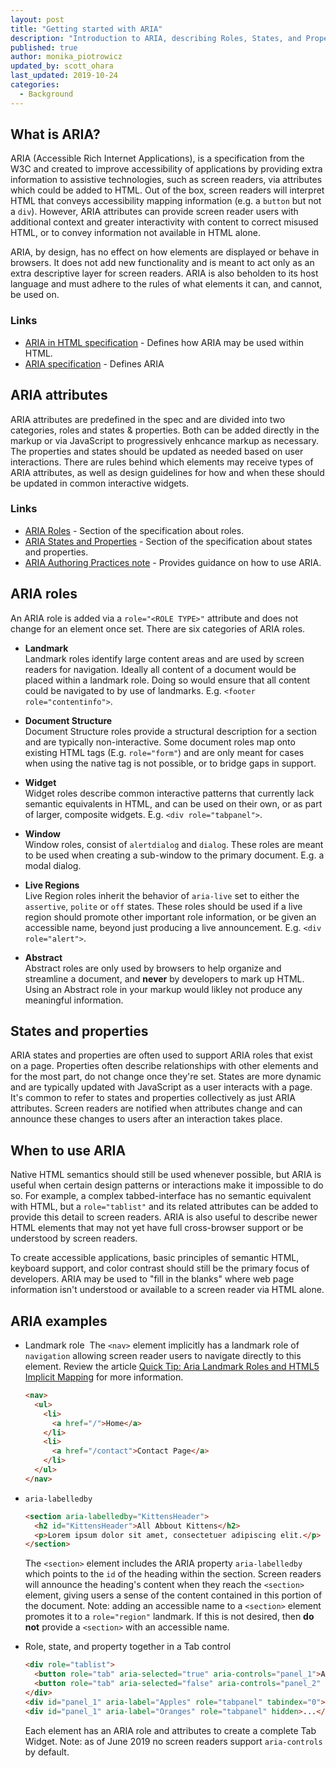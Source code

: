 ```yaml
---
layout: post
title: "Getting started with ARIA"
description: "Introduction to ARIA, describing Roles, States, and Properties and when to use ARIA in HTML."
published: true
author: monika_piotrowicz
updated_by: scott_ohara
last_updated: 2019-10-24
categories:
  - Background
---
```


## What is ARIA?

ARIA (Accessible Rich Internet Applications), is a specification from the W3C and created to improve accessibility of applications by providing extra information to assistive technologies, such as screen readers, via attributes which could be added to HTML. Out of the box, screen readers will interpret HTML that conveys accessibility mapping information (e.g. a `button` but not a `div`). However, ARIA attributes can provide screen reader users with additional context and greater interactivity with content to correct misused HTML, or to convey information not available in HTML alone.

ARIA, by design, has no effect on how elements are displayed or behave in browsers. It does not add new functionality and is meant to act only as an extra descriptive layer for screen readers. ARIA is also beholden to its host language and must adhere to the rules of what elements it can, and cannot, be used on.

### Links
* [ARIA in HTML specification](https://www.w3.org/TR/html-aria/) - Defines how ARIA may be used within HTML.
* [ARIA specification](https://www.w3.org/TR/wai-aria/) - Defines ARIA 

## ARIA attributes
ARIA attributes are predefined in the spec and are divided into two categories, roles and states & properties. Both can be added directly in the markup or via JavaScript to progressively enhcance markup as necessary. The properties and states should be updated as needed based on user interactions. There are rules behind which elements may receive types of ARIA attributes, as well as design guidelines for how and when these should be updated in common interactive widgets.

### Links
* [ARIA Roles](https://www.w3.org/TR/wai-aria/#roles_categorization) - Section of the specification about roles.
* [ARIA States and Properties](https://www.w3.org/TR/wai-aria/#states_and_properties) - Section of the specification about states and properties.
* [ARIA Authoring Practices note](https://www.w3.org/TR/wai-aria-practices/) - Provides guidance on how to use ARIA.

## ARIA roles

An ARIA role is added via a `role="<ROLE TYPE>"` attribute and does not change for an element once set. There are six categories of ARIA roles.

* **Landmark**  
  Landmark roles identify large content areas and are used by screen readers for navigation. Ideally all content of a document would be placed within a landmark role. Doing so would ensure that all content could be navigated to by use of landmarks. E.g. `<footer role="contentinfo">`.

* **Document Structure**  
    Document Structure roles provide a structural description for a section and are typically non-interactive. Some document roles map onto existing HTML tags (E.g. `role="form"`) and are only meant for cases when using the native tag is not possible, or to bridge gaps in support. 

* **Widget**  
  Widget roles describe common interactive patterns that currently lack semantic equivalents in HTML, and can be used on their own, or as part of larger, composite widgets. E.g. `<div role="tabpanel">`.

* **Window**  
   Window roles, consist of `alertdialog` and `dialog`.  These roles are meant to be used when creating a sub-window to the primary document.  E.g. a modal dialog.

* **Live Regions**  
   Live Region roles inherit the behavior of `aria-live` set to either the `assertive`, `polite` or `off` states.  These roles should be used if a live region should promote other important role information, or be given an accessible name, beyond just producing a live announcement.  E.g. `<div role="alert">`.

* **Abstract**  
  Abstract roles are only used by browsers to help organize and streamline a document, and **never** by developers to mark up HTML. Using an Abstract role in your markup would likley not produce any meaningful information.

## States and properties

ARIA states and properties are often used to support ARIA roles that exist on a page. Properties often describe relationships with other elements and for the most part, do not change once they're set. States are more dynamic and are typically updated with JavaScript as a user interacts with a page. It's common to refer to states and properties collectively as just ARIA attributes. Screen readers are notified when attributes change and can announce these changes to users after an interaction takes place.

## When to use ARIA
Native HTML semantics should still be used whenever possible, but ARIA is useful when certain design patterns or interactions make it impossible to do so. For example, a complex tabbed-interface has no semantic equivalent with HTML, but a `role="tablist"` and its related attributes can be added to provide this detail to screen readers. ARIA is also useful to describe newer HTML elements that may not yet have full cross-browser support or be understood by screen readers.

To create accessible applications, basic principles of semantic HTML, keyboard support, and color contrast should still be the primary focus of developers. ARIA may be used to "fill in the blanks" where web page information isn't understood or available to a screen reader via HTML alone.

## ARIA examples

* Landmark role
  The `<nav>` element implicitly has a landmark role of `navigation` allowing screen reader users to navigate directly to this element. Review the article [Quick Tip: Aria Landmark Roles and HTML5 Implicit Mapping](https://a11yproject.com/posts/aria-landmark-roles/) for more information.

  ```html
  <nav>
    <ul>
      <li>
        <a href="/">Home</a>
      </li>
      <li>
        <a href="/contact">Contact Page</a>
      </li>
    </ul>
  </nav>
  ```

* `aria-labelledby`

  ```html
  <section aria-labelledby="KittensHeader">
    <h2 id="KittensHeader">All Abbout Kittens</h2>
    <p>Lorem ipsum dolor sit amet, consectetuer adipiscing elit.</p>
  </section>
  ```

  The `<section>` element includes the ARIA property `aria-labelledby` which points to the `id` of the heading within the section. Screen readers will announce the heading's content when they reach the `<section>` element, giving users a sense of the content contained in this portion of the document. Note: adding an accessible name to a `<section>` element promotes it to a `role="region"` landmark.  If this is not desired, then **do not** provide a `<section>` with an accessible name.

* Role, state, and property together in a Tab control

  ```html
  <div role="tablist">
    <button role="tab" aria-selected="true" aria-controls="panel_1">Apples</button>
    <button role="tab" aria-selected="false" aria-controls="panel_2" tabindex="-1">Oranges</button>
  </div>
  <div id="panel_1" aria-label="Apples" role="tabpanel" tabindex="0">...</div>
  <div id="panel_1" aria-label="Oranges" role="tabpanel" hidden>...</div>
  ```

  Each element has an ARIA role and attributes to create a complete Tab Widget.  Note: as of June 2019 no screen readers support `aria-controls` by default.
